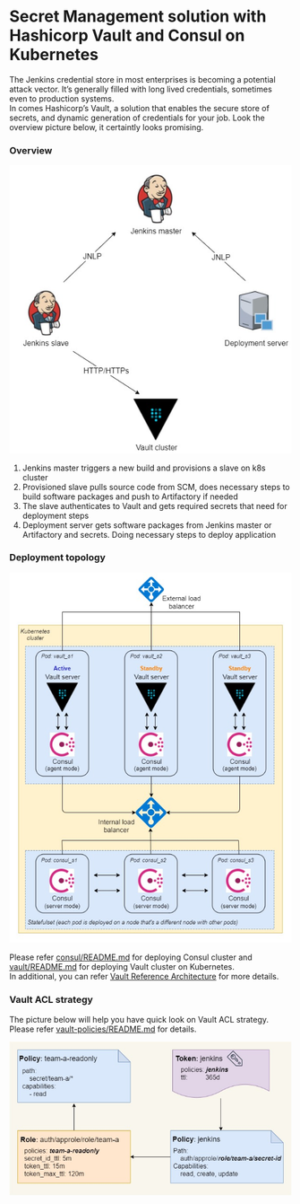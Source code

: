 # Secret Management solution with Hashicorp Vault and Consul on Kubernetes
The Jenkins credential store in most enterprises is becoming a potential attack vector. It’s generally filled with long lived credentials, sometimes even to production systems.   
In comes Hashicorp’s Vault, a solution that enables the secure store of secrets, and dynamic generation of credentials for your job. Look the overview picture below, it certaintly looks promising.

### Overview
![Overview](docs/images/overview.jpg "overview")
1. Jenkins master triggers a new build and provisions a slave on k8s cluster
2. Provisioned slave pulls source code from SCM, does necessary steps to build software packages and push to Artifactory if needed
3. The slave authenticates to Vault and gets required secrets that need for deployment steps
4. Deployment server gets software packages from Jenkins master or Artifactory and secrets. Doing necessary steps to deploy application

### Deployment topology
![Deployment topology](docs/images/deployment-topology.jpg "Deployment topology")

Please refer [consul/README.md](consul/README.md) for deploying Consul cluster and [vault/README.md](vault/README.md) for deploying Vault cluster on Kubernetes.   
In additional, you can refer [Vault Reference Architecture](https://learn.hashicorp.com/vault/operations/ops-reference-architecture) for more details.

### Vault ACL strategy
The picture below will help you have quick look on Vault ACL strategy. Please refer [vault-policies/README.md](vault-policies/README.md) for details.   

![ACL strategy](docs/images/acl-strategy.jpg "ACL strategy")
